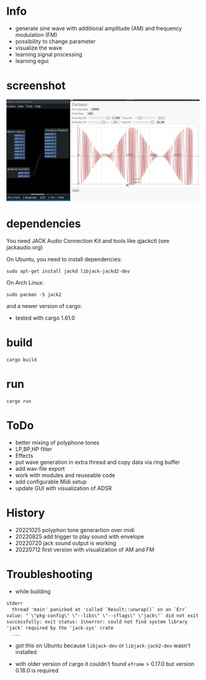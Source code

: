 # Info
- generate sine wave with additional amplitude (AM) and frequency modulation (FM)
- possibility to change parameter
- visualize the wave
- learning signal processing 
- learning egui 

# screenshot
![Screenshot](docs/images/screenshot.png "Screenshot of Oscillator GUI")

# dependencies
You need JACK Audio Connection Kit and tools like qjackctl (see jackaudio.org)

On Ubuntu, you need to install dependencies:
```
sudo apt-get install jackd libjack-jackd2-dev
```

On Arch Linux:
```
sudo pacman -S jack2
```
and a newer version of cargo:
* tested with cargo 1.61.0 

# build
```
cargo build
```

# run
```
cargo run
```

# ToDo 
- better mixing of polyphone tones
- LP,BP,HP filter
- Effects
- put wave generation in extra thread and copy data via ring buffer
- add wav-file export
- work with modules and reuseable code
- add configurable Midi setup
- update GUI with visualization of ADSR

# History
- 20221025 polyphon tone generartion over midi
- 20220825 add trigger to play sound with envelope
- 20220720 jack sound output is working
- 20220712 first version with visualization of AM and FM 

# Troubleshooting
* while building
```
stderr
  thread 'main' panicked at 'called `Result::unwrap()` on an `Err` value: "`\"pkg-config\" \"--libs\" \"--cflags\" \"jack\"` did not exit successfully: exit status: 1\nerror: could not find system library 'jack' required by the 'jack-sys' crate
  ...
  ```
  * got this on Ubuntu because `libjack-dev` or `libjack-jack2-dev` wasn't installed
  
  * with older version of cargo it couldn't found `eframe` > 0.17.0 but version 0.18.0 is required
